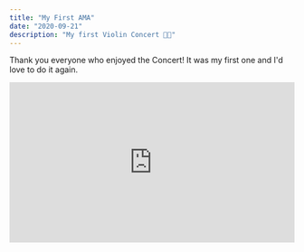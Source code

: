 ```yaml
---
title: "My First AMA"
date: "2020-09-21"
description: "My first Violin Concert 🎈🎪"
---
```


Thank you everyone who enjoyed the Concert! It was my first one and I'd love to do it again.

<div style="
    position: relative;
    padding-bottom: 56.25%;
    height: 0;
    overflow: hidden;
    max-width: 100%;
    height: auto;
">
    <iframe style="
        position: absolute;
        top: 0;
        left: 0;
        width: 100%;
        height: 100%;
    " src="https://streamable.com/edr64b" frameborder="0" allow="accelerometer; autoplay; encrypted-media; gyroscope; picture-in-picture" allowfullscreen></iframe>
</div>
